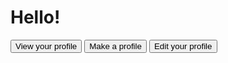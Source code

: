 # Hello!

<button onclick="redirectToErrorPage()">View your profile</button>
<button onclick="redirectToErrorPage()">Make a profile</button>
<button onclick="redirectToErrorPage()">Edit your profile</button>

<script>
    
        function redirectToErrorPage() {
    window.location.href = location.origin + '/error';
  }

</script>


